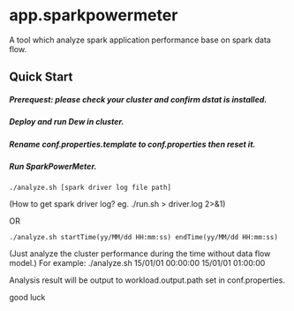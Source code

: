 app.sparkpowermeter
==============
A tool which analyze spark application performance base on spark data flow.

Quick Start
---------------
##### Prerequest: please check your cluster and confirm dstat is installed.
##### Deploy and run Dew in cluster.
##### Rename conf.properties.template to conf.properties then reset it.
##### Run SparkPowerMeter.

    ./analyze.sh [spark driver log file path]
(How to get spark driver log? eg. ./run.sh > driver.log 2>&1)

OR

    ./analyze.sh startTime(yy/MM/dd HH:mm:ss) endTime(yy/MM/dd HH:mm:ss)
(Just analyze the cluster performance during the time without data flow model.)
For example:
    ./analyze.sh 15/01/01 00:00:00 15/01/01 01:00:00

Analysis result will be output to workload.output.path set in conf.properties.

good luck

